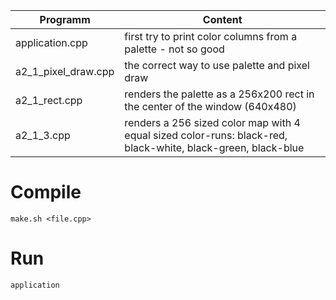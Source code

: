 |Programm|Content|
|---------|-------|
|application.cpp     |first try to print color columns from a palette - not so good|
|a2_1_pixel_draw.cpp |the correct way to use palette and pixel draw|
|a2_1_rect.cpp       |renders the palette as a 256x200 rect in the center of the window (640x480)|
|a2_1_3.cpp          |renders a 256 sized color map with 4 equal sized color-runs: black-red, black-white, black-green, black-blue |

# Compile

`make.sh <file.cpp>`

# Run

`application`
